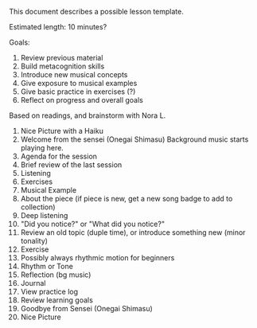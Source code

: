 This document describes a possible lesson template.

Estimated length: 10 minutes?

Goals:

1. Review previous material
2. Build metacognition skills
3. Introduce new musical concepts
4. Give exposure to musical examples
5. Give basic practice in exercises (?)
6. Reflect on progress and overall goals

Based on readings, and brainstorm with Nora L.

1. Nice Picture with a Haiku
2. Welcome from the sensei (Onegai Shimasu)
 Background music starts playing here.
3. Agenda for the session
4. Brief review of the last session
 1. Listening
 2. Exercises
5. Musical Example
 1. About the piece (if piece is new, get a new song badge to add to collection)
 2. Deep listening
 3. "Did you notice?" or "What did you notice?"
 4. Review an old topic (duple time), or introduce something new (minor tonality)
6. Exercise
 1. Possibly always rhythmic motion for beginners
 1. Rhythm or Tone
7. Reflection (bg music)
 1. Journal
 2. View practice log
 3. Review learning goals
8. Goodbye from Sensei (Onegai Shimasu)
9. Nice Picture
